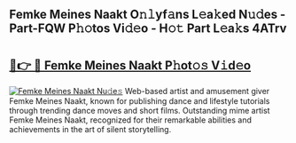 ## Femke Meines Naakt O𝚗𝚕yf𝚊ns L𝚎a𝚔ed N𝚞𝚍es - Part-FQW P𝚑𝚘tos Vi𝚍𝚎o - H𝚘𝚝 Part L𝚎a𝚔s 4ATrv

# <h2><a href="http://kf4104.oniu.top/?m=Femke+Meines+Naakt">🔗👉 🔴 Femke Meines Naakt P𝚑ot𝚘𝚜 V𝚒d𝚎o</a></h2>

[![Femke Meines Naakt Nu𝚍e𝚜](https://i.imgur.com/0qMVB7G.gif)](http://kf4104.oniu.top/?m=Femke+Meines+Naakt)
Web-based artist and amusement giver Femke Meines Naakt, known for publishing dance and lifestyle tutorials through trending dance moves and short films. Outstanding mime artist Femke Meines Naakt, recognized for their remarkable abilities and achievements in the art of silent storytelling.  
